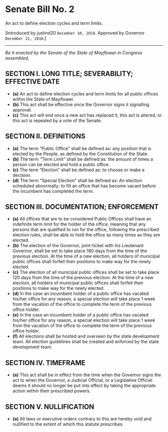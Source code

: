 # Senate Bill No. 2

An act to define election cycles and term limits.

[Introduced by justind20 `December 10, 2018`. Approved by Governor `December 21, 2018`.]

---

*Be it enacted by the Senate of the State of Mayflower in Congress assembled,*

## SECTION I. LONG TITLE; SEVERABILITY; EFFECTIVE DATE

- **(a)** An act to define election cycles and term limits for all public offices within the State of Mayflower.
- **(b)** This act shall be effective once the Governor signs it signalling approval.
- **(c)** This act will end once a new act has replaced it, this act is altered, or this act is repealed by a vote of the Senate.

## SECTION II. DEFINITIONS

- **(a)** The term “Public Office” shall be defined as: any position that is elected by the People, as defined by the Constitution of the State.
- **(b)** The term “Term Limit” shall be defined as: the amount of times a person can be elected and hold a public office.
- **(c)** The term “Election” shall be defined as: to choose or make a decision.
- **(d)** The term “Special Election” shall be defined as: An election scheduled abnormally; to fill an office that has become vacant before the incumbent has completed the term.

## SECTION III. DOCUMENTATION; ENFORCEMENT

- **(a)** All offices that are to be considered Public Offices shall have an indefinite term limit for the holder of the office, meaning that any persons that are qualified to run for the office, following the prescribed election rules, shall be able to hold the office as many times as they are elected.
- **(b)** The election of the Governor, joint-ticket with his Lieutenant Governor, shall be set to take place 180 days from the time of the previous election. At the time of a new election, all holders of municipal public offices shall forfeit their positions to make way for the newly elected.
- **(c)** The election of all municipal public offices shall be set to take place 120 days from the time of the previous election. At the time of a new election, all holders of municipal public offices shall forfeit their positions to make way for the newly elected.
- **(d)** In the case an incumbent holder of a public office has vacated his/her office for any reason, a special election will take place 1 week from the vacation of the office to complete the term of the previous office holder.
- **(e)** In the case an incumbent holder of a public office has vacated his/her office for any reason, a special election will take place 1 week from the vacation of the office to complete the term of the previous office holder.
- **(f)** All elections shall be hosted and overseen by the state development team. All election guidelines shall be created and enforced by the state development team.

## SECTION IV. TIMEFRAME

- **(a)** This act shall be in effect from the time when the Governor signs the act to when the Governor, a Judicial Official, or a Legislative Official deems it should no longer be put into effect by taking the appropriate action within their prescribed powers.

## SECTION V. NULLIFICATION

- **(a)** All laws or executive orders contrary to this are hereby void and nullified to the extent of which this statute prescribes.